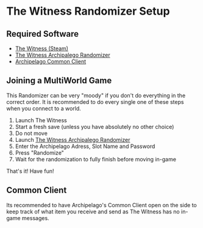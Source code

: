 # The Witness Randomizer Setup

## Required Software

- [The Witness (Steam)](https://store.steampowered.com/app/210970/The_Witness/)
- [The Witness Archipalego Randomizer](https://github.com/JarnoWesthof/The-Witness-Randomizer-for-Archipelago)
- [Archipelago Common Client](https://github.com/ArchipelagoMW/Archipelago/releases)

## Joining a MultiWorld Game

This Randomizer can be very "moody" if you don't do everything in the correct order.
It is recommended to do every single one of these steps when you connect to a world.

1. Launch The Witness
2. Start a fresh save (unless you have absolutely no other choice)
3. Do not move
4. Launch [The Witness Archipalego Randomizer](https://store.steampowered.com/app/210970/The_Witness/)
5. Enter the Archipelago Adress, Slot Name and Password
6. Press "Randomize"
7. Wait for the randomization to fully finish before moving in-game

That's it! Have fun!

## Common Client

Its recommended to have Archipelago's Common Client open on the side to keep track of what item you receive and send as The Witness has no in-game messages.